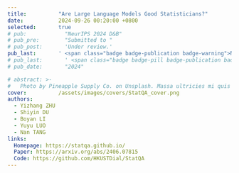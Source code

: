 ```yaml
---
title:          "Are Large Language Models Good Statisticians?"
date:           2024-09-26 00:20:00 +0800
selected:       true
# pub:            "NeurIPS 2024 D&B"
# pub_pre:        "Submitted to "
# pub_post:       'Under review.'
pub_last:       ' <span class="badge badge-publication badge-warning">NeurIPS 2024 D&B</span>'
# pub_last:       ' <span class="badge badge-pill badge-publication badge-warning">NeurIPS 2024 D&B</span>'
# pub_date:       "2024"

# abstract: >-
#   Photo by Pineapple Supply Co. on Unsplash. Massa ultricies mi quis hendrerit dolor magna. Arcu non odio euismod lacinia at quis risus sed. Et tortor at risus viverra. Enim neque volutpat ac tincidunt. Dictum varius duis at consectetur lorem donec.
cover:          /assets/images/covers/StatQA_cover.png
authors:
  - Yizhang ZHU
  - Shiyin DU
  - Boyan LI
  - Yuyu LUO
  - Nan TANG
links:
  Homepage: https://statqa.github.io/
  Paper: https://arxiv.org/abs/2406.07815
  Code: https://github.com/HKUSTDial/StatQA
---
```

